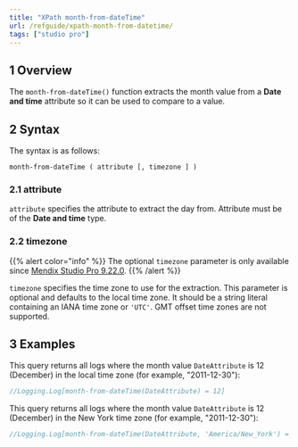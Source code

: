 ```yaml
---
title: "XPath month-from-dateTime"
url: /refguide/xpath-month-from-datetime/
tags: ["studio pro"]
---
```


## 1 Overview

The `month-from-dateTime()` function extracts the month value from a **Date and time** attribute so it can be used to compare to a value.

## 2 Syntax

The syntax is as follows:

```
month-from-dateTime ( attribute [, timezone ] )
```

### 2.1 attribute

`attribute` specifies the attribute to extract the day from. Attribute must be of the **Date and time** type.

### 2.2 timezone

{{% alert color="info" %}}
The optional `timezone` parameter is only available since [Mendix Studio Pro 9.22.0](/releasenotes/studio-pro/9.22/). 
{{% /alert %}}

`timezone` specifies the time zone to use for the extraction. This parameter is optional and defaults to the local time zone. It should be a string literal containing an IANA time zone or `'UTC'`. GMT offset time zones are not supported.

## 3 Examples

This query returns all logs where the month value `DateAttribute` is 12 (December) in the local time zone (for example, "2011-12-30"):

```java {linenos=false}
//Logging.Log[month-from-dateTime(DateAttribute) = 12]
```

This query returns all logs where the month value `DateAttribute` is 12 (December) in the New York time zone (for example, "2011-12-30"):

```java {linenos=false}
//Logging.Log[month-from-dateTime(DateAttribute, 'America/New_York') = 12]
```
